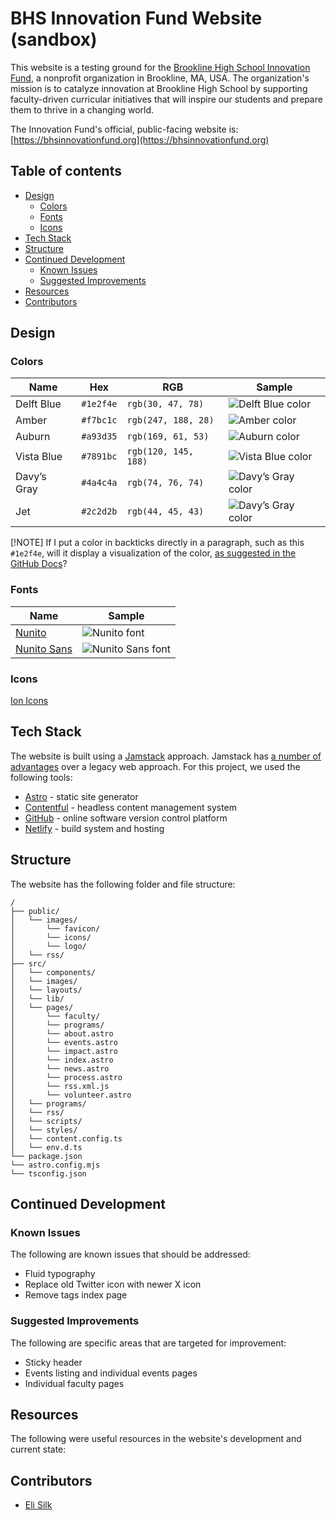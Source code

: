 # BHS Innovation Fund Website (sandbox)

This website is a testing ground for the [Brookline High School Innovation Fund](https://bhsinnovationfund.org), a nonprofit organization in Brookline, MA, USA. The organization's mission is to catalyze innovation at Brookline High School by supporting faculty-driven curricular initiatives that will inspire our students and prepare them to thrive in a changing world.

The Innovation Fund's official, public-facing website is: [https://bhsinnovationfund.org](https://bhsinnovationfund.org)

## Table of contents

- [Design](#design)
  - [Colors](#colors)
  - [Fonts](#fonts)
  - [Icons](#icons)
- [Tech Stack](#tech-stack)
- [Structure](#structure)
- [Continued Development](#continued-development)
  - [Known Issues](#known-issues)
  - [Suggested Improvements](#suggested-improvements)
- [Resources](#resources)
- [Contributors](#contributors)

## Design

### Colors

| Name        | Hex       | RGB                  | Sample                                                                                         |
| ----------- | --------- | -------------------- | ---------------------------------------------------------------------------------------------- |
| Delft Blue  | `#1e2f4e` | `rgb(30, 47, 78)`    | ![Delft Blue color](https://placehold.co/300x50/1e2f4e/ffffff?text=Delft+Blue+-+%231e2f4e)     |
| Amber       | `#f7bc1c` | `rgb(247, 188, 28)`  | ![Amber color](https://placehold.co/300x50/f7bc1c/ffffff?text=Amber+-+%23f7bc1c)               |
| Auburn      | `#a93d35` | `rgb(169, 61, 53)`   | ![Auburn color](https://placehold.co/300x50/a93d35/ffffff?text=Auburn+-+%23a93d35)             |
| Vista Blue  | `#7891bc` | `rgb(120, 145, 188)` | ![Vista Blue color](https://placehold.co/300x50/7891bc/ffffff?text=Vista+Blue+-+%237891bc)     |
| Davy’s Gray | `#4a4c4a` | `rgb(74, 76, 74)`    | ![Davy’s Gray color](https://placehold.co/300x50/4a4c4a/ffffff?text=Davy%27s+Gray+-+%234a4c4a) |
| Jet         | `#2c2d2b` | `rgb(44, 45, 43)`    | ![Davy’s Gray color](https://placehold.co/300x50/2c2d2b/ffffff?text=Jet+-+%232c2d2b)           |

[!NOTE]
If I put a color in backticks directly in a paragraph, such as this `#1e2f4e`, will it display a visualization of the color, [as suggested in the GitHub Docs](https://docs.github.com/en/get-started/writing-on-github/getting-started-with-writing-and-formatting-on-github/basic-writing-and-formatting-syntax#supported-color-models)?

### Fonts

| Name                                                                      | Sample                                                                                           |
| ------------------------------------------------------------------------- | ------------------------------------------------------------------------------------------------ |
| [Nunito](https://fonts.google.com/specimen/Nunito?query=source)           | ![Nunito font](https://placehold.co/300x50/1e2f4e/ffffff?text=Nunito&font=nunito)                |
| [Nunito Sans](https://fonts.google.com/specimen/Nunito+Sans?query=source) | ![Nunito Sans font](https://placehold.co/300x50/1e2f4e/ffffff?text=Nunito+Sans&font=nunito-sans) |

### Icons

[Ion Icons](https://ionic.io/ionicons)

## Tech Stack

The website is built using a [Jamstack](https://jamstack.org/) approach. Jamstack has [a number of advantages](https://www.netlify.com/jamstack) over a legacy web approach. For this project, we used the following tools:

- [Astro](https://astro.build/) - static site generator
- [Contentful](https://www.contentful.com/) - headless content management system
- [GitHub](https://github.com/) - online software version control platform
- [Netlify](https://www.netlify.com/) - build system and hosting

## Structure

The website has the following folder and file structure:

```text
/
├── public/
│   └── images/
│       └── favicon/
│       └── icons/
│       └── logo/
│   └── rss/
├── src/
│   └── components/
│   └── images/
│   └── layouts/
│   └── lib/
│   └── pages/
│       └── faculty/
│       └── programs/
│       └── about.astro
│       └── events.astro
│       └── impact.astro
│       └── index.astro
│       └── news.astro
│       └── process.astro
│       └── rss.xml.js
│       └── volunteer.astro
│   └── programs/
│   └── rss/
│   └── scripts/
│   └── styles/
│   └── content.config.ts
│   └── env.d.ts
└── package.json
└── astro.config.mjs
└── tsconfig.json
```

## Continued Development

### Known Issues

The following are known issues that should be addressed:

- Fluid typography
- Replace old Twitter icon with newer X icon
- Remove tags index page

### Suggested Improvements

The following are specific areas that are targeted for improvement:

- Sticky header
- Events listing and individual events pages
- Individual faculty pages

## Resources

The following were useful resources in the website's development and current state:

## Contributors

- [Eli Silk](https://github.com/elisilk)
